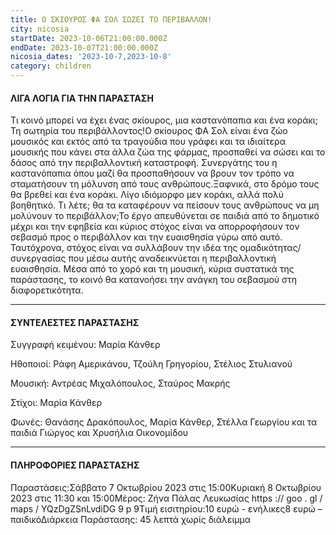 ```yaml
---
title: Ο ΣΚΙΟΥΡΟΣ ΦΑ ΣΟΛ ΣΩΖΕΙ ΤΟ ΠΕΡΙΒΑΛΛΟΝ!
city: nicosia
startDate: 2023-10-06T21:00:00.000Z
endDate: 2023-10-07T21:00:00.000Z
nicosia_dates: '2023-10-7,2023-10-8'
category: children
---
```


#### ΛΙΓΑ ΛΟΓΙΑ ΓΙΑ ΤΗΝ ΠΑΡΑΣΤΑΣΗ

Τι κοινό μπορεί να έχει ένας σκίουρος, μια καστανόπαπια και ένα κοράκι; Τη σωτηρία του περιβάλλοντος!Ο σκίουρος ΦΑ Σολ είναι ένα ζώο μουσικός και εκτός από τα τραγούδια που γράφει και τα ιδιαίτερα μουσικής που κάνει στα άλλα ζώα της φάρμας, προσπαθεί να σώσει και το δάσος από την περιβαλλοντική καταστροφή. Συνεργάτης του η καστανόπαπια όπου μαζί θα προσπαθήσουν να βρουν τον τρόπο να σταματήσουν τη μόλυνση από τους ανθρώπους.Ξαφνικά, στο δρόμο τους θα βρεθεί και ένα κοράκι. Λίγο ιδιόμορφο μεν κοράκι, αλλά πολύ βοηθητικό. Τι λέτε; θα τα καταφέρουν να πείσουν τους ανθρώπους να μη μολύνουν το περιβάλλον;Το έργο απευθύνεται σε παιδιά από το δημοτικό μέχρι και την εφηβεία και κύριος στόχος είναι να απορροφήσουν τον σεβασμό προς ο περιβάλλον και την ευαισθησία γύρω από αυτό. Ταυτόχρονα, στόχος είναι να συλλάβουν την ιδέα της ομαδικότητας/συνεργασίας που μέσω αυτής αναδεικνύεται η περιβαλλοντική ευαισθησία. Μέσα από το χορό και τη μουσική, κύρια συστατικά της παράστασης, το κοινό θα κατανοήσει την ανάγκη του σεβασμού στη διαφορετικότητα.

***

#### ΣΥΝΤΕΛΕΣΤΕΣ ΠΑΡΑΣΤΑΣΗΣ

Συγγραφή κειμένου: Μαρία Κάνθερ

Ηθοποιοί: Ράφη Αμερικάνου, Τζούλη Γρηγορίου, Στέλιος Στυλιανού

Μουσική: Αντρέας Μιχαλόπουλος, Σταύρος Μακρής

Στίχοι: Μαρία Κάνθερ

Φωνές: Θανάσης Δρακόπουλος, Μαρία Κάνθερ, Στέλλα Γεωργίου και τα παιδιά Γιώργος και Χρυσήλια Οικονομίδου

***

#### ΠΛΗΡΟΦΟΡΙΕΣ ΠΑΡΑΣΤΑΣΗΣ

Παραστάσεις:Σάββατο 7 Οκτωβρίου 2023 στις 15:00Κυριακή 8 Οκτωβρίου 2023 στις 11:30 και 15:00Μέρος: Ζήνα Πάλας Λευκωσίας	https :// goo . gl / maps / YQzDgZSnLvdiDG	9 p 9Τιμή εισιτηρίου:10 ευρώ - ενήλικες8 ευρώ – παιδικόΔιάρκεια Παράστασης: 45 λεπτά χωρίς διάλειμμα
